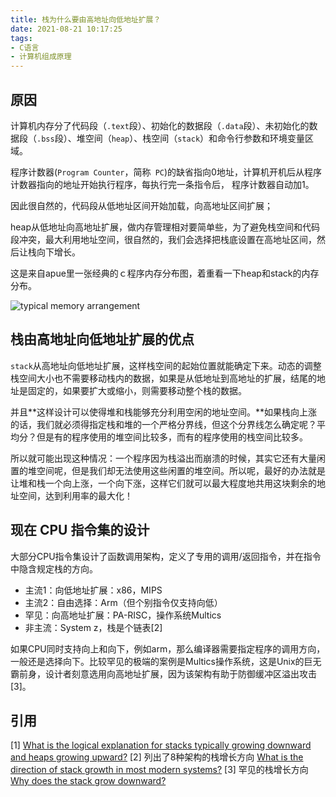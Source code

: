 ```yaml
---
title: 栈为什么要由高地址向低地址扩展？
date: 2021-08-21 10:17:25
tags: 
- C语言
- 计算机组成原理
---
```


## 原因

计算机内存分了代码段（`.text`段）、初始化的数据段（`.data`段）、未初始化的数据段（`.bss`段）、堆空间（`heap`）、栈空间（`stack`）和命令行参数和环境变量区域。

程序计数器(`Program Counter`，简称` PC`)的缺省指向0地址，计算机开机后从程序计数器指向的地址开始执行程序，每执行完一条指令后， 程序计数器自动加1。

因此很自然的，代码段从低地址区间开始加载，向高地址区间扩展；

heap从低地址向高地址扩展，做内存管理相对要简单些，为了避免栈空间和代码段冲突，最大利用地址空间，很自然的，我们会选择把栈底设置在高地址区间，然后让栈向下增长。

<!-- more -->

这是来自apue里一张经典的ｃ程序内存分布图，着重看一下heap和stack的内存分布。

![typical memory arrangement](https://gitee.com/babbittry321/blogImages/raw/master/img/158a24c4c2301b1d170ecb2759419261_720w.jpg)

## 栈由高地址向低地址扩展的优点

`stack`从高地址向低地址扩展，这样栈空间的起始位置就能确定下来。动态的调整栈空间大小也不需要移动栈内的数据，如果是从低地址到高地址的扩展，结尾的地址是固定的，如果要扩大或缩小，则需要移动整个栈的数据。

并且**这样设计可以使得堆和栈能够充分利用空闲的地址空间。**如果栈向上涨的话，我们就必须得指定栈和堆的一个严格分界线，但这个分界线怎么确定呢？平均分？但是有的程序使用的堆空间比较多，而有的程序使用的栈空间比较多。

所以就可能出现这种情况：一个程序因为栈溢出而崩溃的时候，其实它还有大量闲置的堆空间呢，但是我们却无法使用这些闲置的堆空间。所以呢，最好的办法就是让堆和栈一个向上涨，一个向下涨，这样它们就可以最大程度地共用这块剩余的地址空间，达到利用率的最大化！

## 现在 CPU 指令集的设计

大部分CPU指令集设计了函数调用架构，定义了专用的调用/返回指令，并在指令中隐含规定栈的方向。
* 主流1：向低地址扩展：x86，MIPS
* 主流2：自由选择：Arm（但个别指令仅支持向低）
* 罕见：向高地址扩展：PA-RISC，操作系统Multics
* 非主流：System z，栈是个链表[2]

如果CPU同时支持向上和向下，例如arm，那么编译器需要指定程序的调用方向，一般还是选择向下。比较罕见的极端的案例是Multics操作系统，这是Unix的巨无霸前身，设计者刻意选用向高地址扩展，因为该架构有助于防御缓冲区溢出攻击[3]。

## 引用

[1] [What is the logical explanation for stacks typically growing downward and heaps growing upward?](https://www.quora.com/What-is-the-logical-explanation-for-stacks-typically-growing-downward-and-heaps-growing-upward)
[2] 列出了8种架构的栈增长方向 [What is the direction of stack growth in most modern systems?](https://stackoverflow.com/questions/664744/what-is-the-direction-of-stack-growth-in-most-modern-systems)
[3] 罕见的栈增长方向 [Why does the stack grow downward?](https://softwareengineering.stackexchange.com/questions/137640/why-does-the-stack-grow-downward/137668)